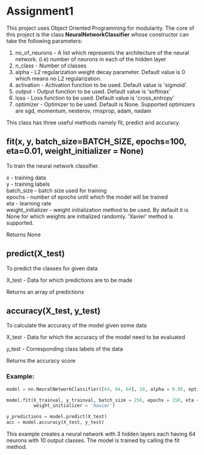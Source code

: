 # Assignment1
This project uses Object Oriented Programming for modularity.
The core of this project is the class **NeuralNetworkClassifier** whose constructor can take the following parameters:

1. no_of_neurons - A list which represents the architecture of the neural network. (i.e) number of neurons in each of the hidden layer
2. n_class - Number of classes
3. alpha - L2 regularization weight decay parameter. Default value is 0 which means no L2 regularization.
4. activation - Activation function to be used. Default value is 'sigmoid'.
5. output - Output function to be used. Default value is 'softmax'
6. loss - Loss function to be used. Default value is 'cross_entropy'
7. optimizer - Optimizer to be used. Default is None. Supported optimizers are sgd, momentum, nesterov, rmsprop, adam, nadam
	
This class has three useful methods namely fit, predict and accuracy.

## fit(x, y, batch_size=BATCH_SIZE, epochs=100, eta=0.01, weight_initializer = None)
To train the neural network classifier.

x - training data  
y - training labels  
batch_size - batch size used for training  
epochs - number of epochs until which the model will be trained  
eta - learning rate  
weight_initializer - weight initialization method to be used. By default it is None for which weights are initialized randomly. 'Xavier' method is supported.  

Returns None

## predict(X_test)
To predict the classes for given data

X_test - Data for which predictions are to be made

Returns an array of predictions

## accuracy(X_test, y_test)
To calculate the accuracy of the model given some data

X_test - Data for which the accuracy of the model need to be evaluated

y_test - Corresponding class labels of the data  

Returns the accuracy score


### Example:
``` python
model = nn.NeuralNetworkClassifier([64, 64, 64], 10, alpha = 0.05, optimizer = 'adam')

model.fit(X_trainval, y_trainval, batch_size = 256, epochs = 150, eta = 0.001, 
          weight_initializer = 'Xavier')

y_predictions = model.predict(X_test)
acc = model.accuracy(X_test, y_test)
```

This example creates a neural network with 3 hidden layers each having 64 neurons with 10 output classes. The model is trained by calling the fit method.
